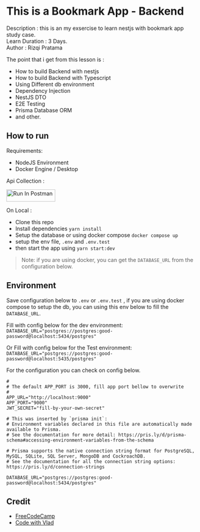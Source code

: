 # This is a Bookmark App - Backend

Description : this is an my exsercise to learn nestjs with bookmark app study case.  
Learn Duration : 3 Days.  
Author : Rizqi Pratama  

The point that i get from this lesson is :

- How to build Backend with nestjs
- How to build Backend with Typescript
- Using Different db environment
- Dependency Injection
- NestJS DTO
- E2E Testing
- Prisma Database ORM
- and other.

## How to run

Requirements:

- NodeJS Environment
- Docker Engine / Desktop

Api Collection :

[<img src="https://run.pstmn.io/button.svg" alt="Run In Postman" style="width: 128px; height: 32px;">](https://documenter.getpostman.com/view/31887036/2s9YsNeASs)

On Local :

- Clone this repo
- Install dependencies ``yarn install``
- Setup the database or using docker compose ``docker compose up``
- setup the env file, ``.env`` and ``.env.test``
- then start the app using ``yarn start:dev``

> Note: if you are using docker, you can get the ``DATABASE_URL`` from the configuration below.

## Environment

Save configuration below to ``.env`` or ``.env.test`` , if you are using docker compose to setup the db, you can using this env below to fill the ``DATABASE_URL``.

Fill with config below for the dev environment:  
``DATABASE_URL="postgres://postgres:good-password@localhost:5434/postgres"``

Or Fill with config below for the Test environment:  
``DATABASE_URL="postgres://postgres:good-password@localhost:5435/postgres"``

For the configuration you can check on config below.

```shell
#
# The default APP_PORT is 3000, fill app port bellow to overwrite
#
APP_URL="http://localhost:9000"
APP_PORT="9000"
JWT_SECRET="fill-by-your-own-secret"

# This was inserted by `prisma init`:
# Environment variables declared in this file are automatically made available to Prisma.
# See the documentation for more detail: https://pris.ly/d/prisma-schema#accessing-environment-variables-from-the-schema

# Prisma supports the native connection string format for PostgreSQL, MySQL, SQLite, SQL Server, MongoDB and CockroachDB.
# See the documentation for all the connection string options: https://pris.ly/d/connection-strings

DATABASE_URL="postgres://postgres:good-password@localhost:5434/postgres"
```

## Credit

- [FreeCodeCamp](https://www.freecodecamp.org/news/learn-nestjs-by-building-a-crud-api)
- [Code with Vlad](hcodewithvlad.com)
